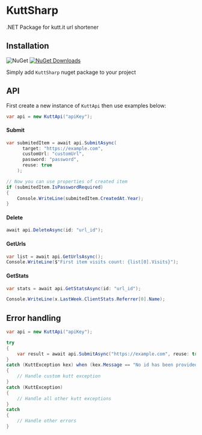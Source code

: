 # KuttSharp
.NET Package for kutt.it url shortener

## Installation
![NuGet](https://img.shields.io/nuget/v/kuttsharp.svg)
[![NuGet Downloads](https://img.shields.io/nuget/dt/KuttSharp.svg)](https://www.nuget.org/packages/KuttSharp)

Simply add `KuttSharp` nuget package to your project

## API
First create a new instance of `KuttApi` then use examples below:
```csharp
var api = new KuttApi("apiKey");
```
#### Submit
```csharp
var submitedItem = await api.SubmitAsync(
      target: "https://example.com",
      customUrl: "customUrl",
      password: "password",
      reuse: true
    );

// Now you can use properties of created item
if (submitedItem.IsPasswordRequired)
{
    Console.WriteLine(submitedItem.CreatedAt.Year);
}
```

#### Delete
```csharp
await api.DeleteAsync(id: "url_id");
```

#### GetUrls
```csharp
var list = await api.GetUrlsAsync();
Console.WriteLine($"First item visits count: {list[0].Visits}");
```

#### GetStats
```csharp
var stats = await api.GetStatsAsync(id: "url_id");

Console.WriteLine(x.LastWeek.ClientStats.Referrer[0].Name);
```

## Error handling
```csharp
var api = new KuttApi("apiKey");

try
{
    var result = await api.SubmitAsync("https://example.com", reuse: true);
}
catch (KuttException kex) when (kex.Message == "No id has been provided.")
{
    // Handle custom kutt exception
}
catch (KuttException)
{
    // Handle all other kutt exceptions
}
catch
{
    // Handle other errors
}
```
